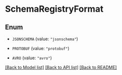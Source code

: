 # SchemaRegistryFormat

## Enum


* `JSONSCHEMA` (value: `"jsonschema"`)

* `PROTOBUF` (value: `"protobuf"`)

* `AVRO` (value: `"avro"`)


[[Back to Model list]](../README.md#documentation-for-models) [[Back to API list]](../README.md#documentation-for-api-endpoints) [[Back to README]](../README.md)



